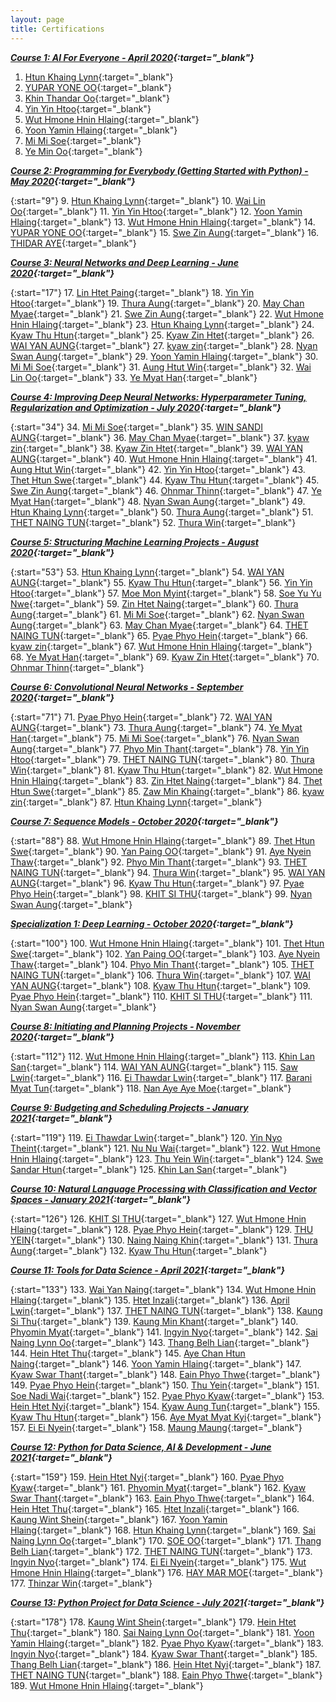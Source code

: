 ```yaml
---
layout: page
title: Certifications
---
```


**_[Course 1: AI For Everyone - April 2020](https://www.coursera.org/learn/ai-for-everyone){:target="\_blank"}_**

1. [Htun Khaing Lynn](https://www.coursera.org/account/accomplishments/specialization/certificate/7F4956444XAS){:target="\_blank"}
2. [YUPAR YONE OO](https://www.coursera.org/account/accomplishments/specialization/certificate/QULEVQ99AU3U){:target="\_blank"}
3. [Khin Thandar Oo](https://www.coursera.org/account/accomplishments/specialization/certificate/L4W6JJ2DGP9U){:target="\_blank"}
4. [Yin Yin Htoo](https://www.coursera.org/account/accomplishments/specialization/certificate/TVJBB7PCCWU2){:target="\_blank"}
5. [Wut Hmone Hnin Hlaing](https://www.coursera.org/account/accomplishments/specialization/certificate/5M3T59YYAAS2){:target="\_blank"}
6. [Yoon Yamin Hlaing](https://www.coursera.org/account/accomplishments/specialization/certificate/CHUMK57CLD3Q){:target="\_blank"}
7. [Mi Mi Soe](https://www.coursera.org/account/accomplishments/specialization/certificate/QCTAEUWLB8RV){:target="\_blank"}
8. [Ye Min Oo](https://www.coursera.org/account/accomplishments/specialization/certificate/EEXPN2F3395J){:target="\_blank"}

**_[Course 2: Programming for Everybody (Getting Started with Python) - May 2020](https://www.coursera.org/learn/python){:target="\_blank"}_** 

{:start="9"}
9. [Htun Khaing Lynn](https://www.coursera.org/account/accomplishments/specialization/certificate/D86Z8HN2QNCS){:target="\_blank"}
10. [Wai Lin Oo](https://www.coursera.org/account/accomplishments/specialization/certificate/27JMV3S3G78G){:target="\_blank"}
11. [Yin Yin Htoo](https://www.coursera.org/account/accomplishments/specialization/certificate/9YZ7G5JED2X4){:target="\_blank"}
12. [Yoon Yamin Hlaing](https://www.coursera.org/account/accomplishments/specialization/certificate/UZF4A3UB8GXQ){:target="\_blank"}
13. [Wut Hmone Hnin Hlaing](https://www.coursera.org/account/accomplishments/specialization/certificate/YNG3TEU7HYZK){:target="\_blank"}
14. [YUPAR YONE OO](https://www.coursera.org/account/accomplishments/specialization/certificate/LGX97EM5VW4V){:target="\_blank"}
15. [Swe Zin Aung](https://www.coursera.org/account/accomplishments/specialization/certificate/JDKD8GTDJR9W){:target="\_blank"}
16. [THIDAR AYE](https://www.coursera.org/account/accomplishments/specialization/certificate/N7LPCL3F6DDZ){:target="\_blank"}

**_[Course 3: Neural Networks and Deep Learning - June 2020](https://www.coursera.org/learn/neural-networks-deep-learning){:target="\_blank"}_**

{:start="17"}
17. [Lin Htet Paing](https://www.coursera.org/account/accomplishments/certificate/47XVHFVFNKKQ){:target="\_blank"}
18. [Yin Yin Htoo](https://www.coursera.org/account/accomplishments/certificate/27U858CHMMPP){:target="\_blank"}
19. [Thura Aung](https://www.coursera.org/account/accomplishments/certificate/GV4BAZXPJMJR){:target="\_blank"}
20. [May Chan Myae](https://www.coursera.org/account/accomplishments/certificate/WSFLJW6C4FSC){:target="\_blank"}
21. [Swe Zin Aung](https://www.coursera.org/account/accomplishments/certificate/UUVJJ9TREBLX){:target="\_blank"}
22. [Wut Hmone Hnin Hlaing](https://www.coursera.org/account/accomplishments/certificate/WJSQL5KFGX45){:target="\_blank"}
23. [Htun Khaing Lynn](https://www.coursera.org/account/accomplishments/certificate/AY7V7HWNDDLD){:target="\_blank"}
24. [Kyaw Thu Htun](https://www.coursera.org/account/accomplishments/certificate/UKT72H5774RX){:target="\_blank"}
25. [Kyaw Zin Htet](https://www.coursera.org/account/accomplishments/certificate/3QUHLX4HSAT3){:target="\_blank"}
26. [WAI YAN AUNG](https://www.coursera.org/account/accomplishments/certificate/TRECM4CSYLHP){:target="\_blank"}
27. [kyaw zin](https://www.coursera.org/account/accomplishments/certificate/CFQR5RBUL9YR){:target="\_blank"}
28. [Nyan Swan Aung](https://www.coursera.org/account/accomplishments/certificate/NXSQGB55MQ6M){:target="\_blank"}
29. [Yoon Yamin Hlaing](https://www.coursera.org/account/accomplishments/certificate/Q56BGUJC762H){:target="\_blank"}
30. [Mi Mi Soe](https://www.coursera.org/account/accomplishments/certificate/76WJZBEFG683){:target="\_blank"}
31. [Aung Htut Win](https://www.coursera.org/account/accomplishments/certificate/5D9TVLE5MPM5){:target="\_blank"}
32. [Wai Lin Oo](https://www.coursera.org/account/accomplishments/certificate/Y7NBK2Z4HABW){:target="\_blank"}
33. [Ye Myat Han](https://www.coursera.org/account/accomplishments/certificate/HP8DARLWXDLB){:target="\_blank"}

**_[Course 4: Improving Deep Neural Networks: Hyperparameter Tuning, Regularization and Optimization - July 2020](https://www.coursera.org/learn/deep-neural-network){:target="\_blank"}_**

{:start="34"}
34. [Mi Mi Soe](https://www.coursera.org/account/accomplishments/certificate/XWQ99QC8GU3C){:target="\_blank"}
35. [WIN SANDI AUNG](https://www.coursera.org/account/accomplishments/certificate/DRH8FXCZAK7L){:target="\_blank"}
36. [May Chan Myae](https://www.coursera.org/account/accomplishments/certificate/C28VAKYLZDUK){:target="\_blank"}
37. [kyaw zin](https://www.coursera.org/account/accomplishments/certificate/UJYZG3T878CU){:target="\_blank"}
38. [Kyaw Zin Htet](https://www.coursera.org/account/accomplishments/certificate/GNKGJ49LNJ7R){:target="\_blank"}
39. [WAI YAN AUNG](https://www.coursera.org/account/accomplishments/certificate/GWUCPHXWGEDS){:target="\_blank"}
40. [Wut Hmone Hnin Hlaing](https://www.coursera.org/account/accomplishments/certificate/9WV2J243AMWA){:target="\_blank"}
41. [Aung Htut Win](https://www.coursera.org/account/accomplishments/certificate/5D9TVLE5MPM5){:target="\_blank"}
42. [Yin Yin Htoo](https://www.coursera.org/account/accomplishments/certificate/VMMYHEFPTDXL){:target="\_blank"}
43. [Thet Htun Swe](https://www.coursera.org/account/accomplishments/certificate/2UMPZBAJYZVU){:target="\_blank"}
44. [Kyaw Thu Htun](https://www.coursera.org/account/accomplishments/certificate/MWXQ79EHV8XL){:target="\_blank"}
45. [Swe Zin Aung](https://www.coursera.org/account/accomplishments/certificate/QUNY2BST9L82){:target="\_blank"}
46. [Ohnmar Thinn](https://www.coursera.org/account/accomplishments/certificate/H6C8ZTGEP878){:target="\_blank"}
47. [Ye Myat Han](https://www.coursera.org/account/accomplishments/certificate/J4HW97Q3C4YA){:target="\_blank"}
48. [Nyan Swan Aung](https://www.coursera.org/account/accomplishments/certificate/YS495L8CNHNK){:target="\_blank"}
49. [Htun Khaing Lynn](https://www.coursera.org/account/accomplishments/certificate/3TT3RKKKN837){:target="\_blank"}
50. [Thura Aung](https://www.coursera.org/account/accomplishments/certificate/KZUKZ3QJ3WEN){:target="\_blank"}
51. [THET NAING TUN](https://www.coursera.org/account/accomplishments/certificate/U57V6TVM4EKH){:target="\_blank"}
52. [Thura Win](https://www.coursera.org/account/accomplishments/certificate/BW6SEXBWSFJT){:target="\_blank"}

**_[Course 5: Structuring Machine Learning Projects - August 2020](https://www.coursera.org/learn/machine-learning-projects){:target="\_blank"}_**

{:start="53"}
53. [Htun Khaing Lynn](https://www.coursera.org/account/accomplishments/certificate/E78N7GWLGPHW){:target="\_blank"}
54. [WAI YAN AUNG](https://www.coursera.org/account/accomplishments/certificate/LCEBTQGUVEHR){:target="\_blank"}
55. [Kyaw Thu Htun](https://www.coursera.org/account/accomplishments/certificate/TVL4FM7MY5K9){:target="\_blank"}
56. [Yin Yin Htoo](https://www.coursera.org/account/accomplishments/certificate/AVBXA2DU2LDY){:target="\_blank"}
57. [Moe Mon Myint](https://www.coursera.org/account/accomplishments/certificate/VERZ56JSN3TW){:target="\_blank"}
58. [Soe Yu Yu Nwe](https://www.coursera.org/account/accomplishments/certificate/F43S72X8XN26){:target="\_blank"}
59. [Zin Htet Naing](https://www.coursera.org/account/accomplishments/certificate/XHV6C7CSNQBX){:target="\_blank"}
60. [Thura Aung](https://www.coursera.org/account/accomplishments/certificate/7CN9AHK7BF8X){:target="\_blank"}
61. [Mi Mi Soe](https://www.coursera.org/account/accomplishments/certificate/H9Q72ZF95BU8){:target="\_blank"}
62. [Nyan Swan Aung](https://www.coursera.org/account/accomplishments/certificate/EQ2AWYSRVXXW){:target="\_blank"}
63. [May Chan Myae](https://www.coursera.org/account/accomplishments/certificate/5FNF779T3Y69){:target="\_blank"}
64. [THET NAING TUN](https://www.coursera.org/account/accomplishments/certificate/GLDCNMNU5JEH){:target="\_blank"}
65. [Pyae Phyo Hein](https://www.coursera.org/account/accomplishments/certificate/7TAMC3M2RWKS){:target="\_blank"}
66. [kyaw zin](https://www.coursera.org/account/accomplishments/certificate/XLYDAA7KWB5T){:target="\_blank"}
67. [Wut Hmone Hnin Hlaing](https://www.coursera.org/account/accomplishments/certificate/29WN47SGHDB2){:target="\_blank"}
68. [Ye Myat Han](https://www.coursera.org/account/accomplishments/certificate/6Z7MV4FZQCQ6){:target="\_blank"}
69. [Kyaw Zin Htet](https://www.coursera.org/account/accomplishments/certificate/WG67MVFEB967){:target="\_blank"}
70. [Ohnmar Thinn](https://www.coursera.org/account/accomplishments/certificate/D8NJM2U28CV7){:target="\_blank"}

**_[Course 6: Convolutional Neural Networks - September 2020](https://www.coursera.org/learn/convolutional-neural-networks){:target="\_blank"}_**

{:start="71"}
71. [Pyae Phyo Hein](https://www.coursera.org/account/accomplishments/certificate/8A5FFP4A8MB3){:target="\_blank"}
72. [WAI YAN AUNG](https://www.coursera.org/account/accomplishments/certificate/H7N6UQ3DLMHE){:target="\_blank"}
73. [Thura Aung](https://www.coursera.org/account/accomplishments/certificate/9DD6J8JKG8X9){:target="\_blank"}
74. [Ye Myat Han](https://www.coursera.org/account/accomplishments/certificate/CCYPLKZP2PP4){:target="\_blank"}
75. [Mi Mi Soe](https://www.coursera.org/account/accomplishments/certificate/M9CNUWB3RMCS){:target="\_blank"}
76. [Nyan Swan Aung](https://www.coursera.org/account/accomplishments/certificate/QQPQEVNKDHZB){:target="\_blank"}
77. [Phyo Min Thant](https://www.coursera.org/account/accomplishments/certificate/XLRQRQZG5AEY){:target="\_blank"}
78. [Yin Yin Htoo](https://www.coursera.org/account/accomplishments/certificate/55GEXBQJGTZ9){:target="\_blank"}
79. [THET NAING TUN](https://www.coursera.org/account/accomplishments/certificate/ME5CMLYJPRAY){:target="\_blank"}
80. [Thura Win](https://www.coursera.org/account/accomplishments/certificate/2CQ9Y2EEFLAJ){:target="\_blank"}
81. [Kyaw Thu Htun](https://www.coursera.org/account/accomplishments/certificate/2CQ9Y2EEFLAJ){:target="\_blank"}
82. [Wut Hmone Hnin Hlaing](https://www.coursera.org/account/accomplishments/certificate/GQ6NCRKBXKKS){:target="\_blank"}
83. [Zin Htet Naing](https://www.coursera.org/account/accomplishments/certificate/3LPJ5VGY35C5){:target="\_blank"}
84. [Thet Htun Swe](https://www.coursera.org/account/accomplishments/certificate/9DFWCVVHHB8T){:target="\_blank"}
85. [Zaw Min Khaing](https://www.coursera.org/account/accomplishments/certificate/HDZ9WE72XYUB){:target="\_blank"}
86. [kyaw zin](https://www.coursera.org/account/accomplishments/certificate/4ZDSHVAU8EKY){:target="\_blank"}
87. [Htun Khaing Lynn](https://www.coursera.org/account/accomplishments/certificate/T4WS4NCTVCNQ){:target="\_blank"}

**_[Course 7: Sequence Models - October 2020](https://www.coursera.org/learn/nlp-sequence-models){:target="\_blank"}_**

{:start="88"}
88. [Wut Hmone Hnin Hlaing](https://www.coursera.org/account/accomplishments/certificate/VADEX523PYXY){:target="\_blank"}
89. [Thet Htun Swe](https://www.coursera.org/account/accomplishments/certificate/K8WAVGAPHEQN){:target="\_blank"}
90. [Yan Paing OO](https://www.coursera.org/account/accomplishments/certificate/V99UBYTYQA8F){:target="\_blank"}
91. [Aye Nyein Thaw](https://www.coursera.org/account/accomplishments/certificate/GCLPY3ZCXD24){:target="\_blank"}
92. [Phyo Min Thant](https://www.coursera.org/account/accomplishments/certificate/3F43EQ3LYNA5){:target="\_blank"}
93. [THET NAING TUN](https://www.coursera.org/account/accomplishments/certificate/NWDB2NRAPRNL){:target="\_blank"}
94. [Thura Win](https://www.coursera.org/account/accomplishments/certificate/KH4XK5FBY86C){:target="\_blank"}
95. [WAI YAN AUNG](https://www.coursera.org/account/accomplishments/certificate/MHX4CGR3MC26){:target="\_blank"}
96. [Kyaw Thu Htun](https://www.coursera.org/account/accomplishments/certificate/8G3GNLTHYW9P){:target="\_blank"}
97. [Pyae Phyo Hein](https://www.coursera.org/account/accomplishments/certificate/4QNLHUJB5VNV){:target="\_blank"}
98. [KHIT SI THU](https://www.coursera.org/account/accomplishments/certificate/3BP9UFHGCSZQ){:target="\_blank"}
99. [Nyan Swan Aung](https://www.coursera.org/account/accomplishments/certificate/P22WUJBTF2MU){:target="\_blank"}

**_[Specialization 1: Deep Learning - October 2020](https://www.coursera.org/specializations/deep-learning){:target="\_blank"}_**

{:start="100"}
100. [Wut Hmone Hnin Hlaing](https://www.coursera.org/account/accomplishments/certificate/WNKV79G9HH3K){:target="\_blank"}
101. [Thet Htun Swe](https://www.coursera.org/account/accomplishments/certificate/C47AWGYSWHZF){:target="\_blank"}
102. [Yan Paing OO](https://www.coursera.org/account/accomplishments/certificate/W3MX3G4S4LQV){:target="\_blank"}
103. [Aye Nyein Thaw](https://www.coursera.org/account/accomplishments/certificate/ADGV757VHJY3){:target="\_blank"}
104. [Phyo Min Thant](https://www.coursera.org/account/accomplishments/certificate/8BDY6UME5PZG){:target="\_blank"}
105. [THET NAING TUN](https://www.coursera.org/account/accomplishments/certificate/MXHGJZBUEJ56){:target="\_blank"}
106. [Thura Win](https://www.coursera.org/account/accomplishments/certificate/9JNA855QMKW2){:target="\_blank"}
107. [WAI YAN AUNG](https://www.coursera.org/account/accomplishments/certificate/YT9TYQFVU6KA){:target="\_blank"}
108. [Kyaw Thu Htun](https://www.coursera.org/account/accomplishments/certificate/4EJLC26EM88J){:target="\_blank"}
109. [Pyae Phyo Hein](https://www.coursera.org/account/accomplishments/certificate/TQ3FDQGPKNJR){:target="\_blank"}
110. [KHIT SI THU](https://www.coursera.org/account/accomplishments/certificate/TRKGHBEMBQG8){:target="\_blank"}
111. [Nyan Swan Aung](https://www.coursera.org/account/accomplishments/certificate/FVTUHNQW5PUS){:target="\_blank"}

**_[Course 8: Initiating and Planning Projects - November 2020](https://www.coursera.org/learn/project-planning){:target="\_blank"}_**

{:start="112"}
112. [Wut Hmone Hnin Hlaing](https://www.coursera.org/account/accomplishments/certificate/6MVJWZZ6ZPEZ){:target="\_blank"}
113. [Khin Lan San](https://www.coursera.org/account/accomplishments/certificate/3TMQD6MP6YZ2){:target="\_blank"}
114. [WAI YAN AUNG](https://www.coursera.org/account/accomplishments/certificate/7S62RE79K4LP){:target="\_blank"}
115. [Saw Lwin](https://www.coursera.org/account/accomplishments/certificate/NLEAAF5WUZDJ){:target="\_blank"}
116. [Ei Thawdar Lwin](https://www.coursera.org/account/accomplishments/certificate/5RDEZ7BE5CYP){:target="\_blank"}
117. [Barani Myat Tun](https://www.coursera.org/account/accomplishments/certificate/NDGC5EJ783GP){:target="\_blank"}
118. [Nan Aye Aye Moe](https://www.coursera.org/account/accomplishments/certificate/N8FBFYCYU4DY){:target="\_blank"}

**_[Course 9: Budgeting and Scheduling Projects - January 2021](https://www.coursera.org/learn/schedule-projects){:target="\_blank"}_**

{:start="119"}
119. [Ei Thawdar Lwin](https://www.coursera.org/account/accomplishments/certificate/3R3NEQ26YHJX){:target="\_blank"}
120. [Yin Nyo Theint](https://www.coursera.org/account/accomplishments/certificate/6KB3QXR98E84){:target="\_blank"}
121. [Nu Nu Wai](https://www.coursera.org/account/accomplishments/certificate/9YBBRCDTEN8K){:target="\_blank"}
122. [Wut Hmone Hnin Hlaing](https://www.coursera.org/account/accomplishments/certificate/LK4QAUPV25EP){:target="\_blank"}
123. [Thu Yein Win](https://www.coursera.org/account/accomplishments/certificate/G46F448YM5N5){:target="\_blank"}
124. [Swe Sandar Htun](https://www.coursera.org/account/accomplishments/certificate/PHA8LMML58M2){:target="\_blank"}
125. [Khin Lan San](https://www.coursera.org/account/accomplishments/certificate/LSBPLCL8QPNV){:target="\_blank"}

**_[Course 10: Natural Language Processing with Classification and Vector Spaces - January 2021](https://www.coursera.org/learn/classification-vector-spaces-in-nlp){:target="\_blank"}_**

{:start="126"}
126. [KHIT SI THU](https://www.coursera.org/account/accomplishments/certificate/4XUWLGYX86XW){:target="\_blank"}
127. [Wut Hmone Hnin Hlaing](https://www.coursera.org/account/accomplishments/certificate/TCY34AXUWS98){:target="\_blank"}
128. [Pyae Phyo Hein](https://www.coursera.org/account/accomplishments/certificate/8M4H9LLGRYRA){:target="\_blank"}
129. [THU YEIN](https://www.coursera.org/account/accomplishments/certificate/QDCUMDW76YN4){:target="\_blank"}
130. [Naing Naing Khin](https://www.coursera.org/account/accomplishments/certificate/RMUVGVYMRPRV){:target="\_blank"}
131. [Thura Aung](https://www.coursera.org/account/accomplishments/certificate/K5SCSN8C89RQ){:target="\_blank"}
132. [Kyaw Thu Htun](https://www.coursera.org/account/accomplishments/certificate/W4GWE4VHY6SZ){:target="\_blank"}

**_[Course 11: Tools for Data Science - April 2021](https://www.coursera.org/learn/open-source-tools-for-data-science){:target="\_blank"}_**

{:start="133"}
133. [Wai Yan Naing](https://www.coursera.org/account/accomplishments/certificate/W46QTBX88MBA){:target="\_blank"}
134. [Wut Hmone Hnin Hlaing](https://www.coursera.org/account/accomplishments/certificate/JN62YS9EMDQB){:target="\_blank"}
135. [Htet Inzali](https://www.coursera.org/account/accomplishments/certificate/5P4C9GWWGYK4){:target="\_blank"}
136. [April Lwin](https://www.coursera.org/account/accomplishments/certificate/39YCKPTFS6ZT){:target="\_blank"}
137. [THET NAING TUN](https://www.coursera.org/account/accomplishments/certificate/26Y7CE6LWWLW){:target="\_blank"}
138. [Kaung Si Thu](https://www.coursera.org/account/accomplishments/certificate/D6X6HEQPTABN){:target="\_blank"}
139. [Kaung Min Khant](https://www.coursera.org/account/accomplishments/certificate/K6WFB5D3GEVQ){:target="\_blank"}
140. [Phyomin Myat](https://www.coursera.org/account/accomplishments/certificate/9CDVCLLC29NE){:target="\_blank"}
141. [Ingyin Nyo](https://www.coursera.org/account/accomplishments/certificate/WNXRBM4RLK3W){:target="\_blank"}
142. [Sai Naing Lynn Oo](https://www.coursera.org/account/accomplishments/certificate/ZGPS8LNHHQ5A){:target="\_blank"}
143. [Thang Belh Lian](https://www.coursera.org/account/accomplishments/certificate/LBU582LBZCLL){:target="\_blank"}
144. [Hein Htet Thu](https://www.coursera.org/account/accomplishments/certificate/S4PX94GNFBCA){:target="\_blank"}
145. [Aye Chan Htun Naing](https://www.coursera.org/account/accomplishments/certificate/JSG5T7993Y4S){:target="\_blank"}
146. [Yoon Yamin Hlaing](https://www.coursera.org/account/accomplishments/certificate/VZPTH8XY56A7){:target="\_blank"}
147. [Kyaw Swar Thant](https://www.coursera.org/account/accomplishments/certificate/KMQQAQFJ5MLU){:target="\_blank"}
148. [Eain Phyo Thwe](https://www.coursera.org/account/accomplishments/certificate/BX3VNDPSRNYZ){:target="\_blank"}
149. [Pyae Phyo Hein](https://www.coursera.org/account/accomplishments/certificate/FY8K6EMBEKE4){:target="\_blank"}
150. [Thu Yein](https://www.coursera.org/account/accomplishments/certificate/9MAQDY4VW43M){:target="\_blank"}
151. [Soe Nadi Wai](https://www.coursera.org/account/accomplishments/certificate/66MR6HSQGRTW){:target="\_blank"}
152. [Pyae Phyo Kyaw](https://www.coursera.org/account/accomplishments/certificate/H6VLHPCLFJSP){:target="\_blank"}
153. [Hein Htet Nyi](https://www.coursera.org/account/accomplishments/certificate/H453PG4WQQV8){:target="\_blank"}
154. [Kyaw Aung Tun](https://www.coursera.org/account/accomplishments/certificate/NUNDTNWHJX8R){:target="\_blank"}
155. [Kyaw Thu Htun](https://www.coursera.org/account/accomplishments/certificate/VNMUG7HT9RAP){:target="\_blank"}
156. [Aye Myat Myat Kyi](https://www.coursera.org/account/accomplishments/certificate/JRR2EAGT3JTQ){:target="\_blank"}
157. [Ei Ei Nyein](https://www.coursera.org/account/accomplishments/certificate/YK79LNJV6LLL){:target="\_blank"}
158. [Maung Maung](https://www.coursera.org/account/accomplishments/certificate/DK3DLLTFGDXF){:target="\_blank"}

**_[Course 12: Python for Data Science, AI & Development - June 2021](https://www.coursera.org/learn/python-for-applied-data-science-ai){:target="\_blank"}_**

{:start="159"}
159. [Hein Htet Nyi](https://www.coursera.org/account/accomplishments/certificate/4AXJT47ERWG5){:target="\_blank"}
160. [Pyae Phyo Kyaw](https://www.coursera.org/account/accomplishments/certificate/SVVE66EGNVED){:target="\_blank"}
161. [Phyomin Myat](https://www.coursera.org/account/accomplishments/certificate/RS7VSXDZARDH){:target="\_blank"}
162. [Kyaw Swar Thant](https://www.coursera.org/account/accomplishments/certificate/5G6BPR9FJKXV){:target="\_blank"}
163. [Eain Phyo Thwe](https://www.coursera.org/account/accomplishments/certificate/HUB8RS49S3P4){:target="\_blank"}
164. [Hein Htet Thu](https://www.coursera.org/account/accomplishments/certificate/H8N8U8FUA266){:target="\_blank"}
165. [Htet Inzali](https://www.coursera.org/account/accomplishments/certificate/Q2WRRZ8PELV6){:target="\_blank"}
166. [Kaung Wint Shein](https://www.coursera.org/account/accomplishments/certificate/K2TY68YM5KFF){:target="\_blank"}
167. [Yoon Yamin Hlaing](https://www.coursera.org/account/accomplishments/certificate/MVBDPQFPRZBC){:target="\_blank"}
168. [Htun Khaing Lynn](https://www.coursera.org/account/accomplishments/certificate/9Q2GJZYEDVKF){:target="\_blank"}
169. [Sai Naing Lynn Oo](https://www.coursera.org/account/accomplishments/certificate/BYSM925VKTEV){:target="\_blank"}
170. [SOE OO](https://www.coursera.org/account/accomplishments/certificate/3PN2FMZLBNSQ){:target="\_blank"}
171. [Thang Belh Lian](https://www.coursera.org/account/accomplishments/certificate/2Z9USBQ36WXX){:target="\_blank"}
172. [THET NAING TUN](https://www.coursera.org/account/accomplishments/certificate/6ZBUE7PV52C8){:target="\_blank"}
173. [Ingyin Nyo](https://www.coursera.org/account/accomplishments/certificate/CX3JVKK8569U){:target="\_blank"}
174. [Ei Ei Nyein](https://www.coursera.org/account/accomplishments/certificate/2699TVYEPPAE){:target="\_blank"}
175. [Wut Hmone Hnin Hlaing](https://www.coursera.org/account/accomplishments/certificate/WLBJQG5NJWFT){:target="\_blank"}
176. [HAY MAR MOE](https://www.coursera.org/account/accomplishments/certificate/S5YFEBE8CBKQ){:target="\_blank"}
177. [Thinzar Win](https://www.coursera.org/account/accomplishments/certificate/BL7MNK6NXUH8){:target="\_blank"}

**_[Course 13: Python Project for Data Science - July 2021](https://www.coursera.org/learn/python-project-for-data-science){:target="\_blank"}_**

{:start="178"}
178. [Kaung Wint Shein](https://www.coursera.org/account/accomplishments/certificate/PG3ARWYKBGV5){:target="\_blank"}
179. [Hein Htet Thu](https://www.coursera.org/account/accomplishments/certificate/NEGWQTZNBNCL){:target="\_blank"}
180. [Sai Naing Lynn Oo](https://www.coursera.org/account/accomplishments/certificate/QGD8D5DUBUQN){:target="\_blank"}
181. [Yoon Yamin Hlaing](https://www.coursera.org/account/accomplishments/certificate/648MCK7CXJLQ){:target="\_blank"}
182. [Pyae Phyo Kyaw](https://www.coursera.org/account/accomplishments/certificate/QMRVLTWRAA27){:target="\_blank"}
183. [Ingyin Nyo](https://www.coursera.org/account/accomplishments/certificate/KLVYMNUWERFQ){:target="\_blank"}
184. [Kyaw Swar Thant](https://www.coursera.org/account/accomplishments/certificate/G3FRW6A6ZYUE){:target="\_blank"}
185. [Thang Belh Lian](https://www.coursera.org/account/accomplishments/certificate/NASJH3EMB6RD){:target="\_blank"}
186. [Hein Htet Nyi](https://www.coursera.org/account/accomplishments/certificate/63VDP9HVEW5S){:target="\_blank"}
187. [THET NAING TUN](https://www.coursera.org/account/accomplishments/certificate/LSE2VRMEJA6L){:target="\_blank"}
188. [Eain Phyo Thwe](https://www.coursera.org/account/accomplishments/certificate/GL8QKR88RWLB){:target="\_blank"}
189. [Wut Hmone Hnin Hlaing](https://www.coursera.org/account/accomplishments/certificate/YGCWV32C9PBH){:target="\_blank"}
